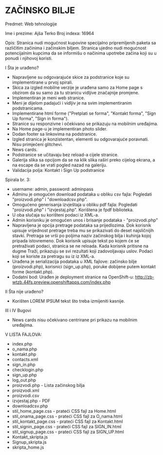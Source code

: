 # ZAČINSKO BILJE

Predmet: Web tehnologije

Ime i prezime: Ajša Terko
Broj indexa: 16964

Opis: Stranica nudi mogućnost kupovine specijalno pripremljenih paketa sa različitim začinima i začinskim biljem.
Stranica ujedno nudi mogućnost potencijalnim kupcima da se informišu o načinima upotrebe začina koji su u ponudi i njihovoj koristi.

I Šta je urađeno?
- Napravljene su odgovarajuće skice za podstranice koje su implementirane u prvoj spirali.
- Skica za izgled mobilne verzije je urađena samo za Home page s obzirom da su samo za tu stranicu vidljive značajnije promjene.
- Implementiran je meni web stranice.
- Meni je dijelom padajući i vidljiv je na svim implementiranim podstranicama.  
- Implementirane html forme ("Pretplati se forma", "Kontakt forma", "Sign Up forma", "Sign in forma").
- Stranice su responzivne i očekivano se prikazuju na mobilnim uređajima.
- Na Home page-u je implementiran photo slider.
- Dodan footer sa linkovima na podstranice.
- Izgled stranica je konzistentan, elementi su odgovarajuće poravnati. Nisu primjećeni glitchevi.
- News cards.
- Podstranice se učitavaju bez reload-a cijele stranice.
- Galerija slika sa opcijom da se na klik slika raširi preko cijelog ekrana, a na escape da se vrati pogled nazad na galeriju.
- Validacija polja: Kontakt i Sign Up podstranice

Spirala br. 3:
- username: admin, password: adminpass
- Adminu je omogućen download podataka u obliku csv fajla: Pogledati "proizvodi.php" i "downloadcsv.php".
- Omogućeno generisanja izvještaja u obliku pdf fajla: Pogledati "proizvodi.php" i "izvjestaj.php". Korištena je fpdf biblioteka.
- U oba slučaja su korišteni podaci iz XML-a.
- Admin korisniku je omogućen unos i brisanje podataka - "proizvodi.php"  
- Napravljena je opcija pretrage podataka sa prijedlozima. Dok korisnik upisuje vrijednost pretrage treba mu se prikazivati do deset najsličnijih stavki. Pretraga se vrši po poljima naziv začinskog bilja i kuhinja kojoj pripada istovremeno. Dok korisnik upisuje tekst po kojem će se pretraživati podaci, stranica se ne reloada. Kada korisnik pritisne na dugme Traži, prikazuju se svi rezultati koji zadovoljavaju uslov. Podaci koji se koriste za pretragu su iz iz XML-a.
- Urađena je serializacija podataka u XML fajlove: začinsko bilje (proizvodi.php), korisnici (sign_up.php), poruke dobijene putem kontakt forme (kontakt.php).
- Dodatni bod: Urađen je deployment stranice na OpenShift-u: http://zb-wtzb.44fs.preview.openshiftapps.com/index.php

II Šta nije urađeno?
- Korišten LOREM IPSUM tekst što treba izmijeniti kasnije.

III i IV Bugovi

- News cards nisu očekivano centrirane pri prikazu na mobilnim uređajima. 

V LISTA FAJLOVA:
- index.php
- o_nama.php
- kontakt.php
- contacts.xml
- sign_in.php
- checklogin.php
- sign_up.php
- log_out.php
- proizvodi.php - Lista začinskog bilja
- proizvodi.xml
- proizvodi.csv
- izvjestaj.php - PDF
- downloadcsv.php
- stil_home_page.css - prateći CSS fajl za Home.html
- stil_onama_page.css - prateći CSS fajl za O_nama.html
- stil_kontakt_page.css - prateći CSS fajl za Kontakt.html
- stil_signin_page.css - prateći CSS fajl za SIGN_IN.html
- stil_signup_page.css - prateći CSS fajl za SIGN_UP.html
- Kontakt_skripta.js
- Signup_skripta.js
- skripta_home.js
